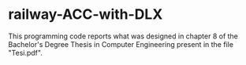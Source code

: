 # railway-ACC-with-DLX
This programming code reports what was designed in chapter 8 of the Bachelor's Degree Thesis in Computer Engineering present in the file "Tesi.pdf".
